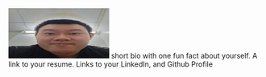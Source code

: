 <img src="/docs/assets/images/Eric_Chen.jpg" width="200" height="100">
short bio with one fun fact about yourself.  
A link to your resume.
Links to your LinkedIn, and Github Profile

